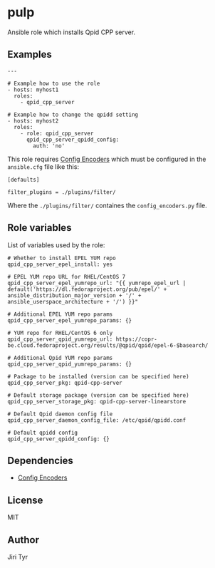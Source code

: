 pulp
====

Ansible role which installs Qpid CPP server.


Examples
--------

```
---

# Example how to use the role
- hosts: myhost1
  roles:
    - qpid_cpp_server

# Example how to change the qpidd setting
- hosts: myhost2
  roles:
    - role: qpid_cpp_server
      qpid_cpp_server_qpidd_config:
        auth: 'no'
```

This role requires [Config
Encoders](https://github.com/jtyr/ansible/blob/jtyr-config_encoders/lib/ansible/plugins/filter/config_encoders.py)
which must be configured in the `ansible.cfg` file like this:

```
[defaults]

filter_plugins = ./plugins/filter/
```

Where the `./plugins/filter/` containes the `config_encoders.py` file.


Role variables
--------------

List of variables used by the role:

```
# Whether to install EPEL YUM repo
qpid_cpp_server_epel_install: yes

# EPEL YUM repo URL for RHEL/CentOS 7
qpid_cpp_server_epel_yumrepo_url: "{{ yumrepo_epel_url | default('https://dl.fedoraproject.org/pub/epel/' + ansible_distribution_major_version + '/' + ansible_userspace_architecture + '/') }}"

# Additional EPEL YUM repo params
qpid_cpp_server_epel_yumrepo_params: {}

# YUM repo for RHEL/CentOS 6 only
qpid_cpp_server_qpid_yumrepo_url: https://copr-be.cloud.fedoraproject.org/results/@qpid/qpid/epel-6-$basearch/

# Additional Qpid YUM repo params
qpid_cpp_server_qpid_yumrepo_params: {}

# Package to be installed (version can be specified here)
qpid_cpp_server_pkg: qpid-cpp-server

# Default storage package (version can be specified here)
qpid_cpp_server_storage_pkg: qpid-cpp-server-linearstore

# Default Qpid daemon config file
qpid_cpp_server_daemon_config_file: /etc/qpid/qpidd.conf

# Default qpidd config
qpid_cpp_server_qpidd_config: {}
```


Dependencies
------------

- [Config Encoders](https://github.com/jtyr/ansible/blob/jtyr-config_encoders/lib/ansible/plugins/filter/config_encoders.py)


License
-------

MIT


Author
------

Jiri Tyr
